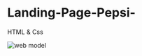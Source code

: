 # Landing-Page-Pepsi- 

HTML & Css 

![web model](https://user-images.githubusercontent.com/73452153/235735540-87ce3941-e209-4a4b-b130-2b2843ea81cf.png)
